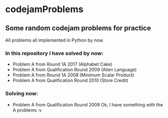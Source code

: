 # codejamProblems
## Some random codejam problems for practice

All problems all implemented in Python by now.


### In this repository I have solved by now:

* Problem A from Round 1A 2017 (Alphabet Cake)
* Problem A from Qualification Round 2009 (Alien Language)
* Problem A from Round 1A 2008 (Minimum Scalar Product)
* Problem A from Qualification Round 2010 (Store Credit)


### Solving now:

* Problem A from Qualification Round 2008
Ok, I have something with the A problems :v 
